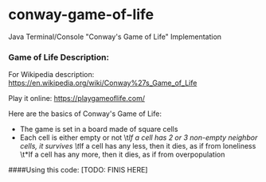 # conway-game-of-life
Java Terminal/Console "Conway's Game of Life" Implementation

### Game of Life Description:
For Wikipedia description:
https://en.wikipedia.org/wiki/Conway%27s_Game_of_Life

Play it online:
https://playgameoflife.com/

Here are the basics of Conway's Game of Life:
* The game is set in a board made of square cells
* Each cell is either empty or not
\t*If a cell has 2 or 3 non-empty neighbor cells, it survives
\t*If a cell has any less, then it dies, as if from loneliness
\t*If a cell has any more, then it dies, as if from overpopulation

####Using this code:
[TODO: FINIS HERE]
